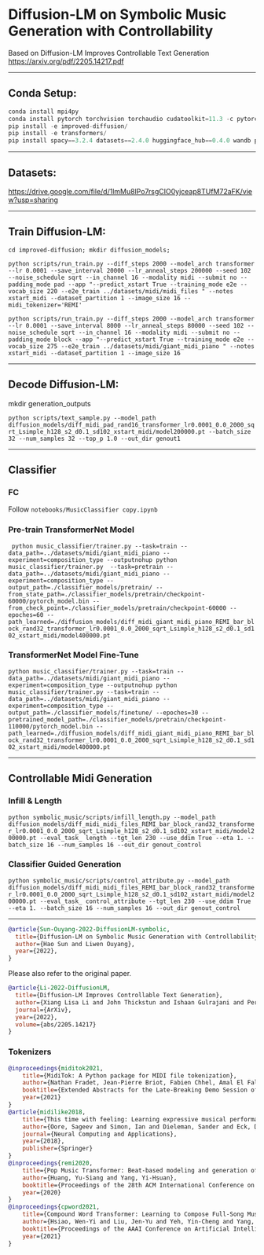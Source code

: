 # Diffusion-LM on Symbolic Music Generation with Controllability

Based on Diffusion-LM Improves Controllable Text Generation
https://arxiv.org/pdf/2205.14217.pdf 



-----------------------------------------------------
## Conda Setup:
```python 
conda install mpi4py
conda install pytorch torchvision torchaudio cudatoolkit=11.3 -c pytorch
pip install -e improved-diffusion/ 
pip install -e transformers/
pip install spacy==3.2.4 datasets==2.4.0 huggingface_hub==0.4.0 wandb pillow miditok==1.2.9 mpi4py==3.0.3 scipy==1.7.3 miditoolkit==0.1.16
```

-----------------------------------------------------
## Datasets:
https://drive.google.com/file/d/1lmMu8lPo7rsgCIO0yjceap8TUfM72aFK/view?usp=sharing

-----------------------------------------------------
## Train Diffusion-LM:

```cd improved-diffusion; mkdir diffusion_models;```

```python scripts/run_train.py --diff_steps 2000 --model_arch transformer --lr 0.0001 --save_interval 20000 --lr_anneal_steps 200000 --seed 102 --noise_schedule sqrt --in_channel 16 --modality midi --submit no --padding_mode pad --app "--predict_xstart True --training_mode e2e --vocab_size 220 --e2e_train ../datasets/midi/midi_files " --notes xstart_midi --dataset_partition 1 --image_size 16 --midi_tokenizer='REMI'```

```python scripts/run_train.py --diff_steps 2000 --model_arch transformer --lr 0.0001 --save_interval 8000 --lr_anneal_steps 80000 --seed 102 --noise_schedule sqrt --in_channel 16 --modality midi --submit no --padding_mode block --app "--predict_xstart True --training_mode e2e --vocab_size 275 --e2e_train ../datasets/midi/giant_midi_piano " --notes xstart_midi --dataset_partition 1 --image_size 16```


-------------------
## Decode Diffusion-LM:
mkdir generation_outputs 

``python scripts/text_sample.py --model_path diffusion_models/diff_midi_pad_rand16_transformer_lr0.0001_0.0_2000_sqrt_Lsimple_h128_s2_d0.1_sd102_xstart_midi/model200000.pt --batch_size 32 --num_samples 32 --top_p 1.0 --out_dir genout1``


------------------- 
## Classifier

### FC
Follow `notebooks/MusicClassifier copy.ipynb`

### Pre-train TransformerNet Model
`` python music_classifier/trainer.py --task=train --data_path=../datasets/midi/giant_midi_piano --experiment=composition_type --outputnohup python music_classifier/trainer.py  --task=pretrain --data_path=../datasets/midi/giant_midi_piano --experiment=composition_type --output_path=./classifier_models/pretrain/ --from_state_path=./classifier_models/pretrain/checkpoint-60000/pytorch_model.bin --from_check_point=./classifier_models/pretrain/checkpoint-60000 --epoches=60 --path_learned=./diffusion_models/diff_midi_giant_midi_piano_REMI_bar_block_rand32_transformer_lr0.0001_0.0_2000_sqrt_Lsimple_h128_s2_d0.1_sd102_xstart_midi/model400000.pt``

### TransformerNet Model Fine-Tune

``python music_classifier/trainer.py --task=train --data_path=../datasets/midi/giant_midi_piano --experiment=composition_type --outputnohup python music_classifier/trainer.py --task=train --data_path=../datasets/midi/giant_midi_piano --experiment=composition_type --output_path=./classifier_models/finetune/ --epoches=30 --pretrained_model_path=./classifier_models/pretrain/checkpoint-110000/pytorch_model.bin --path_learned=./diffusion_models/diff_midi_giant_midi_piano_REMI_bar_block_rand32_transformer_lr0.0001_0.0_2000_sqrt_Lsimple_h128_s2_d0.1_sd102_xstart_midi/model400000.pt``

------------------- 
## Controllable Midi Generation

### Infill & Length
``python symbolic_music/scripts/infill_length.py --model_path diffusion_models/diff_midi_midi_files_REMI_bar_block_rand32_transformer_lr0.0001_0.0_2000_sqrt_Lsimple_h128_s2_d0.1_sd102_xstart_midi/model200000.pt --eval_task_ length --tgt_len 230 --use_ddim True --eta 1. --batch_size 16 --num_samples 16 --out_dir genout_control``

### Classifier Guided Generation

``python symbolic_music/scripts/control_attribute.py --model_path diffusion_models/diff_midi_midi_files_REMI_bar_block_rand32_transformer_lr0.0001_0.0_2000_sqrt_Lsimple_h128_s2_d0.1_sd102_xstart_midi/model200000.pt --eval_task_ control_attribute --tgt_len 230 --use_ddim True --eta 1. --batch_size 16 --num_samples 16 --out_dir genout_control``

[//]: # (First, train the classsifier used to guide the generation &#40;e.g. a syntactic parser&#41; )

[//]: # ()
[//]: # (``  )

[//]: # (python train_run.py --experiment e2e-tgt-tree  --app "--init_emb {path-to-diffusion-lm} --n_embd {16} --learned_emb yes " --pretrained_model bert-base-uncased --epoch 6 --bsz 10)

[//]: # (``)

[//]: # ()
[//]: # (Then, we can use the trained classifier to guide generation. )

[//]: # (&#40;currently, need to update the classifier directory in scripts/infill.py. I will clean this up in the next release.&#41;)

[//]: # ()
[//]: # (``python )

[//]: # (python scripts/infill.py --model_path {path-to-diffusion-lm} --eval_task_ 'control_tree' --use_ddim True  --notes "tree_adagrad" --eta 1. --verbose pipe``)



-----------------------------------------------------

```bibtex
@article{Sun-Ouyang-2022-DiffusionLM-symbolic,
  title={Diffusion-LM on Symbolic Music Generation with Controllability},
  author={Hao Sun and Liwen Ouyang},
  year={2022},
}
```
Please also refer to the original paper. 


```bibtex
@article{Li-2022-DiffusionLM,
  title={Diffusion-LM Improves Controllable Text Generation},
  author={Xiang Lisa Li and John Thickstun and Ishaan Gulrajani and Percy Liang and Tatsunori Hashimoto},
  journal={ArXiv},
  year={2022},
  volume={abs/2205.14217}
}
```
### Tokenizers
```bibtex
@inproceedings{miditok2021,
    title={MidiTok: A Python package for MIDI file tokenization},
    author={Nathan Fradet, Jean-Pierre Briot, Fabien Chhel, Amal El Fallah Seghrouchni, Nicolas Gutowski},
    booktitle={Extended Abstracts for the Late-Breaking Demo Session of the 22nd International Society for Music Information Retrieval Conference},
    year={2021}
}
@article{midilike2018,
    title={This time with feeling: Learning expressive musical performance},
    author={Oore, Sageev and Simon, Ian and Dieleman, Sander and Eck, Douglas and Simonyan, Karen},
    journal={Neural Computing and Applications},
    year={2018},
    publisher={Springer}
}
@inproceedings{remi2020,
    title={Pop Music Transformer: Beat-based modeling and generation of expressive Pop piano compositions},
    author={Huang, Yu-Siang and Yang, Yi-Hsuan},
    booktitle={Proceedings of the 28th ACM International Conference on Multimedia},
    year={2020}
}
@inproceedings{cpword2021,
    title={Compound Word Transformer: Learning to Compose Full-Song Music over Dynamic Directed Hypergraphs},
    author={Hsiao, Wen-Yi and Liu, Jen-Yu and Yeh, Yin-Cheng and Yang, Yi-Hsuan},
    booktitle={Proceedings of the AAAI Conference on Artificial Intelligence},
    year={2021}
}
```
